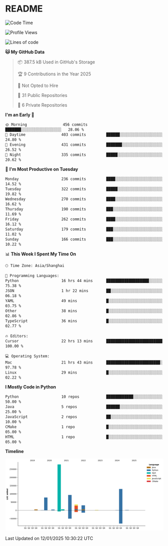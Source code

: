 # README

<!--START_SECTION:waka-->
![Code Time](http://img.shields.io/badge/Code%20Time-1%2C172%20hrs%2010%20mins-blue)

![Profile Views](http://img.shields.io/badge/Profile%20Views-0-blue)

![Lines of code](https://img.shields.io/badge/From%20Hello%20World%20I%27ve%20Written-661.6%20thousand%20lines%20of%20code-blue)

**🐱 My GitHub Data** 

> 📦 387.5 kB Used in GitHub's Storage 
 > 
> 🏆 9 Contributions in the Year 2025
 > 
> 🚫 Not Opted to Hire
 > 
> 📜 31 Public Repositories 
 > 
> 🔑 6 Private Repositories 
 > 
**I'm an Early 🐤** 

```text
🌞 Morning                456 commits         ███████░░░░░░░░░░░░░░░░░░   28.06 % 
🌆 Daytime                403 commits         ██████░░░░░░░░░░░░░░░░░░░   24.80 % 
🌃 Evening                431 commits         ███████░░░░░░░░░░░░░░░░░░   26.52 % 
🌙 Night                  335 commits         █████░░░░░░░░░░░░░░░░░░░░   20.62 % 
```
📅 **I'm Most Productive on Tuesday** 

```text
Monday                   236 commits         ████░░░░░░░░░░░░░░░░░░░░░   14.52 % 
Tuesday                  322 commits         █████░░░░░░░░░░░░░░░░░░░░   19.82 % 
Wednesday                270 commits         ████░░░░░░░░░░░░░░░░░░░░░   16.62 % 
Thursday                 190 commits         ███░░░░░░░░░░░░░░░░░░░░░░   11.69 % 
Friday                   262 commits         ████░░░░░░░░░░░░░░░░░░░░░   16.12 % 
Saturday                 179 commits         ███░░░░░░░░░░░░░░░░░░░░░░   11.02 % 
Sunday                   166 commits         ███░░░░░░░░░░░░░░░░░░░░░░   10.22 % 
```


📊 **This Week I Spent My Time On** 

```text
🕑︎ Time Zone: Asia/Shanghai

💬 Programming Languages: 
Python                   16 hrs 44 mins      ███████████████████░░░░░░   75.38 % 
JSON                     1 hr 22 mins        ██░░░░░░░░░░░░░░░░░░░░░░░   06.18 % 
YAML                     49 mins             █░░░░░░░░░░░░░░░░░░░░░░░░   03.75 % 
Other                    38 mins             █░░░░░░░░░░░░░░░░░░░░░░░░   02.86 % 
TypeScript               36 mins             █░░░░░░░░░░░░░░░░░░░░░░░░   02.77 % 

🔥 Editors: 
Cursor                   22 hrs 13 mins      █████████████████████████   100.00 % 

💻 Operating System: 
Mac                      21 hrs 43 mins      ████████████████████████░   97.78 % 
Linux                    29 mins             █░░░░░░░░░░░░░░░░░░░░░░░░   02.22 % 
```

**I Mostly Code in Python** 

```text
Python                   10 repos            ████████████░░░░░░░░░░░░░   50.00 % 
Java                     5 repos             ██████░░░░░░░░░░░░░░░░░░░   25.00 % 
JavaScript               2 repos             ██░░░░░░░░░░░░░░░░░░░░░░░   10.00 % 
CMake                    1 repo              █░░░░░░░░░░░░░░░░░░░░░░░░   05.00 % 
HTML                     1 repo              █░░░░░░░░░░░░░░░░░░░░░░░░   05.00 % 
```



**Timeline**

![Lines of Code chart](https://raw.githubusercontent.com/XeonHis/XeonHis/main/assets/bar_graph.png)


 Last Updated on 12/01/2025 10:30:22 UTC
<!--END_SECTION:waka-->
